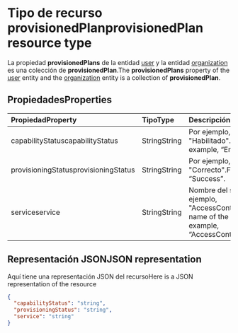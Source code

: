 # <a name="provisionedplan-resource-type"></a><span data-ttu-id="d6197-101">Tipo de recurso provisionedPlan</span><span class="sxs-lookup"><span data-stu-id="d6197-101">provisionedPlan resource type</span></span>

<span data-ttu-id="d6197-102">La propiedad **provisionedPlans** de la entidad [user](user.md) y la entidad [organization](organization.md) es una colección de **provisionedPlan**.</span><span class="sxs-lookup"><span data-stu-id="d6197-102">The **provisionedPlans** property of the [user](user.md) entity and the [organization](organization.md) entity is a collection of **provisionedPlan**.</span></span>


## <a name="properties"></a><span data-ttu-id="d6197-103">Propiedades</span><span class="sxs-lookup"><span data-stu-id="d6197-103">Properties</span></span>
| <span data-ttu-id="d6197-104">Propiedad</span><span class="sxs-lookup"><span data-stu-id="d6197-104">Property</span></span>     | <span data-ttu-id="d6197-105">Tipo</span><span class="sxs-lookup"><span data-stu-id="d6197-105">Type</span></span>   |<span data-ttu-id="d6197-106">Descripción</span><span class="sxs-lookup"><span data-stu-id="d6197-106">Description</span></span>|
|:---------------|:--------|:----------|
|<span data-ttu-id="d6197-107">capabilityStatus</span><span class="sxs-lookup"><span data-stu-id="d6197-107">capabilityStatus</span></span>|<span data-ttu-id="d6197-108">String</span><span class="sxs-lookup"><span data-stu-id="d6197-108">String</span></span>|<span data-ttu-id="d6197-109">Por ejemplo, "Habilitado".</span><span class="sxs-lookup"><span data-stu-id="d6197-109">For example, “Enabled”.</span></span>|
|<span data-ttu-id="d6197-110">provisioningStatus</span><span class="sxs-lookup"><span data-stu-id="d6197-110">provisioningStatus</span></span>|<span data-ttu-id="d6197-111">String</span><span class="sxs-lookup"><span data-stu-id="d6197-111">String</span></span>|<span data-ttu-id="d6197-112">Por ejemplo, "Correcto".</span><span class="sxs-lookup"><span data-stu-id="d6197-112">For example, “Success”.</span></span>|
|<span data-ttu-id="d6197-113">service</span><span class="sxs-lookup"><span data-stu-id="d6197-113">service</span></span>|<span data-ttu-id="d6197-114">String</span><span class="sxs-lookup"><span data-stu-id="d6197-114">String</span></span>|<span data-ttu-id="d6197-115">Nombre del servicio; por ejemplo, "AccessControlS2S".</span><span class="sxs-lookup"><span data-stu-id="d6197-115">The name of the service; for example, “AccessControlS2S”</span></span>|

## <a name="json-representation"></a><span data-ttu-id="d6197-116">Representación JSON</span><span class="sxs-lookup"><span data-stu-id="d6197-116">JSON representation</span></span>

<span data-ttu-id="d6197-117">Aquí tiene una representación JSON del recurso</span><span class="sxs-lookup"><span data-stu-id="d6197-117">Here is a JSON representation of the resource</span></span>

<!-- {
  "blockType": "resource",
  "optionalProperties": [

  ],
  "@odata.type": "microsoft.graph.provisionedplan"
}-->

```json
{
  "capabilityStatus": "string",
  "provisioningStatus": "string",
  "service": "string"
}

```

<!-- uuid: 8fcb5dbc-d5aa-4681-8e31-b001d5168d79
2015-10-25 14:57:30 UTC -->
<!-- {
  "type": "#page.annotation",
  "description": "provisionedPlan resource",
  "keywords": "",
  "section": "documentation",
  "tocPath": ""
}-->